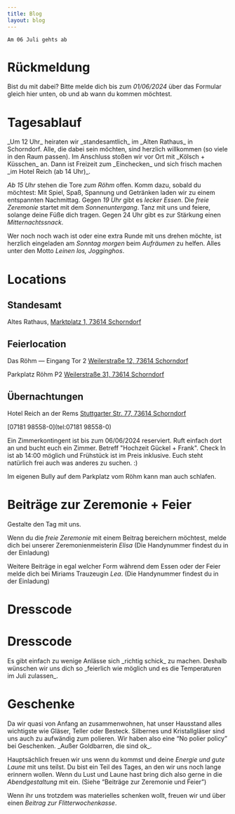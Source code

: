 ```yaml
---
title: Blog
layout: blog
---
```


`Am 06 Juli gehts ab`

<h1 id="ruckmeldung">Rückmeldung</h1>

Bist du mit dabei?
Bitte melde dich bis zum _01/06/2024_ über das Formular gleich hier unten, ob und ab wann du kommen möchtest.

<div data-tf-live="01HTSG1V3S22WZW547X0ZCFSJ9"></div><script src="//embed.typeform.com/next/embed.js"></script>


<h1 id="tagesablauf">Tagesablauf</h1>
_Um 12 Uhr_ heiraten wir _standesamtlich_ im _Alten Rathaus_ in Schorndorf. Alle, die dabei sein möchten, sind herzlich 
willkommen (so viele in den Raum passen). Im Anschluss stoßen wir vor Ort mit _Kölsch + Küsschen_ an. Dann ist Freizeit zum _Einchecken_ und sich frisch machen _im Hotel Reich (ab 14 Uhr)_. 

_Ab 15 Uhr_ stehen die Tore _zum Röhm_ offen. Komm dazu, sobald du möchtest: Mit Spiel, Spaß, Spannung und Getränken laden wir zu einem entspannten Nachmittag. Gegen _19 Uhr_ gibt es _lecker Essen_. Die _freie Zeremonie_ startet mit dem _Sonnenuntergang_. Tanz mit uns und feiere, solange deine Füße dich tragen. Gegen 24 Uhr gibt es zur Stärkung einen _Mitternachtssnack_.

Wer noch noch wach ist oder eine extra Runde mit uns drehen möchte, ist herzlich eingeladen am _Sonntag morgen_ beim _Aufräumen_ zu helfen. Alles unter den Motto _Leinen los, Jogginghos_.

<h1 id="locations">Locations</h1>

## Standesamt
Altes Rathaus, 
[Marktplatz 1, 73614 Schorndorf](https://maps.app.goo.gl/8TYHGyMhZABj9CQ9A)

## Feierlocation
Das Röhm — Eingang Tor 2
[Weilerstraße 12, 73614 Schorndorf](https://maps.app.goo.gl/yTGNwaZEJ2o4fisJ6)

Parkplatz Röhm P2
[Weilerstraße 31, 73614 Schorndorf](https://maps.app.goo.gl/TfSSNpUWWHLBR9ZZ7)

## Übernachtungen
Hotel Reich an der Rems
[Stuttgarter Str. 77, 73614 Schorndorf](https://maps.app.goo.gl/eSFm64yzwBSQ5BZB8)

[07181 98558-0](tel:07181 98558-0)

Ein Zimmerkontingent ist bis zum 06/06/2024 reserviert. Ruft einfach dort an und bucht euch ein Zimmer. Betreff "Hochzeit Gückel + Frank". Check In ist ab 14:00 möglich und Frühstück ist im Preis inklusive.
Euch steht natürlich frei auch was anderes zu suchen. :)

Im eigenen Bully auf dem Parkplatz vom Röhm kann man auch schlafen.


<h1 id="beitrage">Beiträge zur Zeremonie + Feier</h1>
Gestalte den Tag mit uns.

Wenn du die _freie Zeremonie_ mit einem Beitrag bereichern möchtest, melde dich bei unserer Zeremonienmeisterin _Elisa_ (Die Handynummer findest du in der Einladung)

Weitere Beiträge in egal welcher Form während dem Essen oder der Feier melde dich bei Miriams Trauzeugin _Lea_. (Die Handynummer findest du in der Einladung)

# Dresscode
<h1 id="dresscode">Dresscode</h1>
Es gibt einfach zu wenige Anlässe sich _richtig schick_ zu machen. Deshalb wünschen wir uns dich so _feierlich wie möglich und es die Temperaturen im Juli zulassen_.

<h1 id="geschenke">Geschenke</h1>
Da wir quasi von Anfang an zusammenwohnen, hat unser Hausstand alles wichtigste wie Gläser, Teller oder Besteck. Silbernes und Kristallgläser sind uns auch zu aufwändig zum polieren. Wir haben also eine “No polier policy” bei Geschenken. _Außer Goldbarren, die sind ok_.
    
Hauptsächlich freuen wir uns wenn du kommst und deine _Energie und gute Laune_ mit uns teilst. Du bist ein Teil des Tages, an den wir uns noch lange erinnern wollen. Wenn du Lust und Laune hast bring dich also gerne in die _Abendgestaltung_ mit ein. (Siehe “Beiträge zur Zeremonie und Feier”)
    
Wenn ihr uns trotzdem was materielles schenken wollt, freuen wir und über einen _Beitrag zur Flitterwochenkasse_.